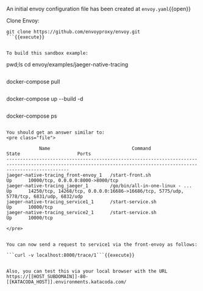 An initial envoy configuration file has been created at
`envoy.yaml`{{open}}



Clone Envoy:

```
git clone https://github.com/envoyproxy/envoy.git
```{{execute}}


To build this sandbox example:

```
pwd;ls
cd envoy/examples/jaeger-native-tracing
```{{execute}}

```
docker-compose pull
```{{execute}}

```
docker-compose up --build -d
```{{execute}}

```
docker-compose ps
```{{execute}}

You should get an answer similar to:
<pre class="file">

            Name                              Command                State                     Ports
-------------------------------------------------------------------------------------------------------------------------------------------------------------------
jaeger-native-tracing_front-envoy_1   /start-front.sh                Up      10000/tcp, 0.0.0.0:8000->8000/tcp
jaeger-native-tracing_jaeger_1        /go/bin/all-in-one-linux - ... Up      14250/tcp, 14268/tcp, 0.0.0.0:16686->16686/tcp, 5775/udp, 5778/tcp, 6831/udp, 6832/udp
jaeger-native-tracing_service1_1      /start-service.sh              Up      10000/tcp
jaeger-native-tracing_service2_1      /start-service.sh              Up      10000/tcp

</pre>


You can now send a request to service1 via the front-envoy as follows:

```curl -v localhost:8000/trace/1```{{execute}}


Also, you can test this via your local browser with the URL https://[[HOST_SUBDOMAIN]]-80-[[KATACODA_HOST]].environments.katacoda.com/
